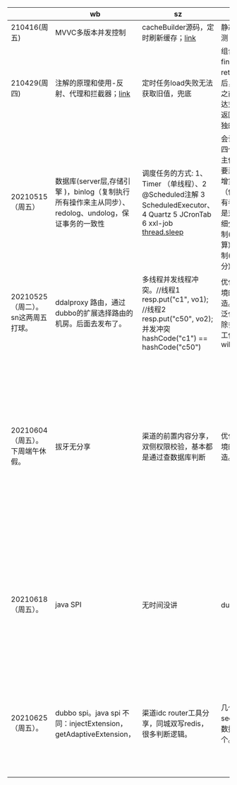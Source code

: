 |                                    | wb                                                           | sz                                                           | sn                                                           | yq                                                           |
| ---------------------------------- | ------------------------------------------------------------ | ------------------------------------------------------------ | ------------------------------------------------------------ | ------------------------------------------------------------ |
| 210416(周五)                       | MVVC多版本并发控制                                           | cacheBuilder源码，定时刷新缓存；[link][0416sz]               | 静态void方法单测                                             | dependencyManagement                                         |
| 210429(周四)                       | 注解的原理和使用-反射、代理和拦截器；[link][0429wb]          | 定时任务load失败无法获取旧值，兜底                           | 组合索引；finally执行在return  表达式之后，真正return之前、return表达式执行时会把返回值存放在单独的内存区域 | if条件优化，正向思考逆向重构，提高代码可读性；设计接口之前熟悉熟悉技术栈，避免使用不适合的交互方式 |
| 20210515（周五）                   | 数据库(server层,存储引擎 )，binlog（复制执行所有操作来主从同步）、redolog、undolog，保证事务的一致性 | 调度任务的方式: 1、Timer （单线程）、2 @Scheduled注解 3 ScheduledExecutor、 4 Quartz 5 JCronTab 6 xxl-job  [thread.sleep][threadSleep] | 会计基础知识，四个假设（会计主体.....），六大要素（资产（借增贷减）=负债（借减贷增）+所有者权益），科目是对六大要素的细分，收付实现制(实收实付、清算) vs 债权发生制(应收应付、清分) | spring @bean默认单例，不同的方法调用同一个@Bean方法创建实例的时候返回同一个对象。挖坑(待分析源码) |
| 20210525（周二）。sn这两周五打球。 | ddalproxy 路由，通过dubbo的扩展选择路由的机房。后面去发布了。 | 多线程并发线程冲突。//线程1  resp.put("c1", vo1);  //线程2  resp.put("c50", vo2);并发冲突hashCode("c1") == hashCode("c50") | 优化生产试算环境的gateway改造。通过dubbo泛化调用完成去除多个if else的工作。wiki=21412969 | @Configuration注解中调用带有@bean方法New一个对象会是一个bean是单例的被容器管理的，而不带@Configuration的类中调用@bean方法去new一个对象会是一个新的对象。 |
| 20210604（周五）。下周端午休假。   | 拔牙无分享                                                   | 渠道的前置内容分享，双侧权限校验，基本都是通过查数据库判断   | 优化生产试算环境的gateway改造。后续                          | dubbo的provider端控制台不输出日志。三现象：binding过多，log4j没有appender，dubbo打印不出日志。原因：binding过多，有**logback-classic**[默认支持slf4j，不需要使用桥接器],logback-core,log4j,log4j-to-slf4j,jboss-logging,**slf4j-log4j12**,spring-boot-starter-logging,jul-to-slf4j,slf4j-api；dubbo默认使用log4j。解决方法：去掉log4j日志，效果：不提示log4j的warn，dubbo打印日志进一步去掉slf4j-log4j12：不提示Binding过多。 |
| 20210618（周五）。                 | java SPI                                                     | 无时间没讲                                                   | dubbo泛化调用                                                | 三个现象：binding过多，log4j没有appender，dubbo打印不出日志三个现象：binding过多，log4j没有appender，dubbo打印不出日志@SpringBootApplication注解中的SpringApplication.run()方法的第一个参数所在的类是componentScan默认的扫包目录 |
| 20210625（周五）。                 | dubbo spi。java spi 不同：injectExtension，getAdaptiveExtension， | 渠道idc router工具分享，同城双写redis，很多判断逻辑。        | 几个知识点：sed 事件命令。数据库索引少一个。                 | @SpringBootApplication注解中的SpringApplication.run()方法的第一个参数所在的类是**Lite Configuration。**EnableAutoConfiguration可以将classPath中的jar自动生成实例，例如tomcat-web-servlet，例如 jpa，可以直接用hsqldb. |



[0416sz]:http://www.voidcn.com/article/p-xifknifw-brg.html
[0429wb]:https://www.cnblogs.com/daniels/p/8242592.html
[threadSleep]: https://stackoverflow.com/questions/17826651/why-thread-sleep-is-bad-to-use/17826974

